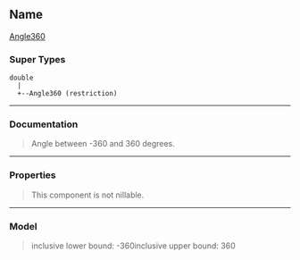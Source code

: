 ## Name ##

[Angle360](SAngle360.md)
### Super Types ###
```
double
  |
  +--Angle360 (restriction)
```


---


### Documentation ###


> Angle between -360 and 360 degrees.


---



### Properties ###

> This component is not nillable.

---


### Model ###

> inclusive lower bound: -360inclusive upper bound: 360